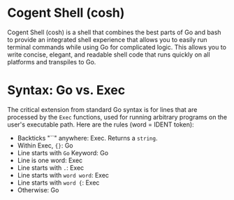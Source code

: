 # Cogent Shell (cosh)

Cogent Shell (cosh) is a shell that combines the best parts of Go and bash to provide an integrated shell experience that allows you to easily run terminal commands while using Go for complicated logic. This allows you to write concise, elegant, and readable shell code that runs quickly on all platforms and transpiles to Go.

# Syntax: Go vs. Exec

The critical extension from standard Go syntax is for lines that are processed by the `Exec` functions, used for running arbitrary programs on the user's executable path.  Here are the rules (word = IDENT token):

* Backticks "``" anywhere:  Exec.  Returns a `string`.
* Within Exec, `{}`: Go
* Line starts with `Go` Keyword: Go
* Line is one word: Exec
* Line starts with `.`: Exec
* Line starts with `word word`: Exec
* Line starts with `word {`: Exec
* Otherwise: Go

